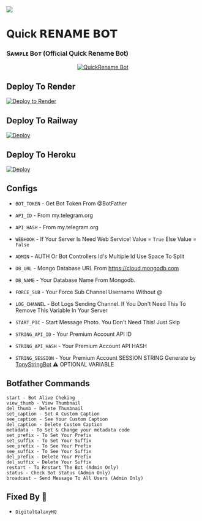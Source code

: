 <img src="https://user-images.githubusercontent.com/73097560/115834477-dbab4500-a447-11eb-908a-139a6edaec5c.gif">

# Quick 𝗥𝗘𝗡𝗔𝗠𝗘 𝗕𝗢𝗧

### Sᴀᴍᴩʟᴇ Bᴏᴛ (Official 𝖰𝗎𝗂𝖼𝗄 𝖱𝖾𝗇𝖺𝗆𝖾 𝖡𝗈𝗍)

<p align="center">
  <a href="https://t.me/Quick_RenameBot">
    <img src="https://img.shields.io/static/v1?label=QuickRename&message=BOT&color=blue-green" alt="QuickRename Bot">
  </a>
</p>


## Deploy To Render

[![Deploy to Render](https://render.com/images/deploy-to-render-button.svg)](https://render.com/deploy?repo=https://github.com/DigitalGalaxyHQ/Quick-Rename-Bot)

## Deploy To Railway

<a href="https://graph.org/file/fabd75cd5043d2cfdc13d.jpg"><img src="https://railway.app/button.svg" alt="Deploy"></a>

## Deploy To Heroku

<a href="https://heroku.com/deploy?template=https://github.com/DigitalGalaxyHQ/Quick-Rename-Bot"><img src="https://www.herokucdn.com/deploy/button.svg" alt="Deploy"></a>

## Configs

- `BOT_TOKEN` - Get Bot Token From @BotFather

- `API_ID` - From my.telegram.org

- `API_HASH` - From my.telegram.org

- `WEBHOOK` - If Your Server Is Need Web Service! Value = `True` Else Value = `False`

- `ADMIN` - AUTH Or Bot Controllers Id's Multiple Id Use Space To Split

- `DB_URL` - Mongo Database URL From https://cloud.mongodb.com

- `DB_NAME` - Your Database Name From Mongodb.

- `FORCE_SUB` - Your Force Sub Channel Username Without @

- `LOG_CHANNEL` - Bot Logs Sending Channel. If You Don't Need This To Remove This Variable In Your Server

- `START_PIC` - Start Message Photo. You Don't Need This! Just Skip

- `STRING_API_ID` - Your Premium Account API ID

- `STRING_API_HASH` - Your Premium Account API HASH

- `STRING_SESSION` - Your Premium Account SESSION STRING Generate by [TonyStringBot](https://t.me/TonyStringGenBot) ⚠️ OPTIONAL VARIABLE

## Botfather Commands

```
start - Bot Alive Cheking
view_thumb - View Thumbnail
del_thumb - Delete Thumbnail
set_caption - Set A Custom Caption
see_caption - See Your Custom Caption
del_caption - Delete Custom Caption
metadata - To Set & Change your metadata code
set_prefix - To Set Your Prefix
set_suffix - To Set Your Suffix
see_prefix - To See Your Prefix
see_suffix - To See Your Suffix
del_prefix - Delete Your Prefix
del_suffix - Delete Your Suffix
restart - To Rrstart The Bot (Admin Only)
status - Check Bot Status (Admin Only)
broadcast - Send Message To All Users (Admin Only)
```

## Fixed By 🌌

- `DigitalGalaxyHQ`
